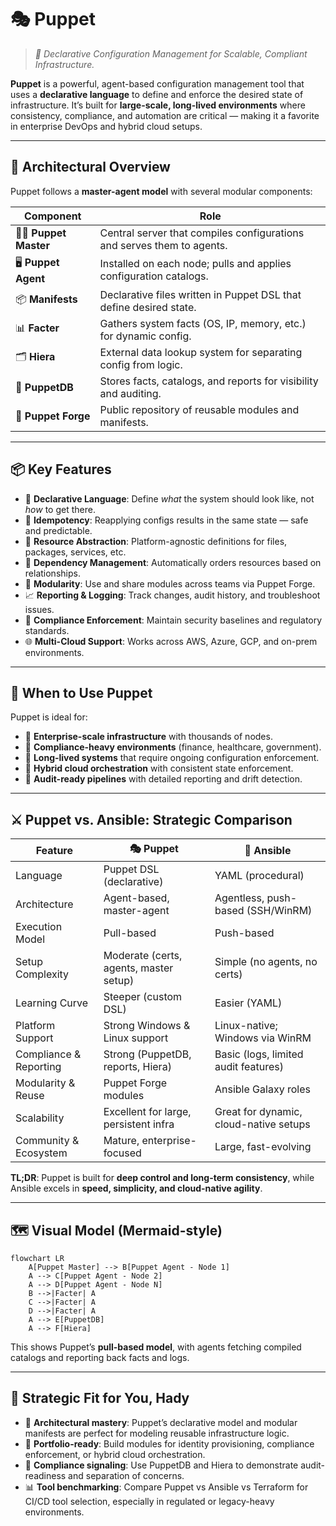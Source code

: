 # 🎭 Puppet

> _📖 Declarative Configuration Management for Scalable, Compliant Infrastructure._

**Puppet** is a powerful, agent-based configuration management tool that uses a **declarative language** to define and enforce the desired state of infrastructure. It’s built for **large-scale, long-lived environments** where consistency, compliance, and automation are critical — making it a favorite in enterprise DevOps and hybrid cloud setups.

---

## 🧠 Architectural Overview

Puppet follows a **master-agent model** with several modular components:

| Component               | Role                                                                   |
| ----------------------- | ---------------------------------------------------------------------- |
| 🧑‍💻 **Puppet Master** | Central server that compiles configurations and serves them to agents. |
| 🖥️ **Puppet Agent**     | Installed on each node; pulls and applies configuration catalogs.      |
| 📦 **Manifests**        | Declarative files written in Puppet DSL that define desired state.     |
| 📊 **Facter**           | Gathers system facts (OS, IP, memory, etc.) for dynamic config.        |
| 🗂️ **Hiera**            | External data lookup system for separating config from logic.          |
| 🧠 **PuppetDB**         | Stores facts, catalogs, and reports for visibility and auditing.       |
| 🧰 **Puppet Forge**     | Public repository of reusable modules and manifests.                   |

---

## 📦 Key Features

- 🧾 **Declarative Language**: Define _what_ the system should look like, not _how_ to get there.
- 🔁 **Idempotency**: Reapplying configs results in the same state — safe and predictable.
- 🧱 **Resource Abstraction**: Platform-agnostic definitions for files, packages, services, etc.
- 🔗 **Dependency Management**: Automatically orders resources based on relationships.
- 🧩 **Modularity**: Use and share modules across teams via Puppet Forge.
- 📈 **Reporting & Logging**: Track changes, audit history, and troubleshoot issues.
- 🔐 **Compliance Enforcement**: Maintain security baselines and regulatory standards.
- 🌐 **Multi-Cloud Support**: Works across AWS, Azure, GCP, and on-prem environments.

---

## 🚀 When to Use Puppet

Puppet is ideal for:

- 🏢 **Enterprise-scale infrastructure** with thousands of nodes.
- 🔐 **Compliance-heavy environments** (finance, healthcare, government).
- 🧠 **Long-lived systems** that require ongoing configuration enforcement.
- 🧰 **Hybrid cloud orchestration** with consistent state enforcement.
- 🧪 **Audit-ready pipelines** with detailed reporting and drift detection.

---

## ⚔️ Puppet vs. Ansible: Strategic Comparison

| Feature                | 🎭 **Puppet**                          | 📜 **Ansible**                         |
| ---------------------- | -------------------------------------- | -------------------------------------- |
| Language               | Puppet DSL (declarative)               | YAML (procedural)                      |
| Architecture           | Agent-based, master-agent              | Agentless, push-based (SSH/WinRM)      |
| Execution Model        | Pull-based                             | Push-based                             |
| Setup Complexity       | Moderate (certs, agents, master setup) | Simple (no agents, no certs)           |
| Learning Curve         | Steeper (custom DSL)                   | Easier (YAML)                          |
| Platform Support       | Strong Windows & Linux support         | Linux-native; Windows via WinRM        |
| Compliance & Reporting | Strong (PuppetDB, reports, Hiera)      | Basic (logs, limited audit features)   |
| Modularity & Reuse     | Puppet Forge modules                   | Ansible Galaxy roles                   |
| Scalability            | Excellent for large, persistent infra  | Great for dynamic, cloud-native setups |
| Community & Ecosystem  | Mature, enterprise-focused             | Large, fast-evolving                   |

**TL;DR**: Puppet is built for **deep control and long-term consistency**, while Ansible excels in **speed, simplicity, and cloud-native agility**.

---

## 🗺️ Visual Model (Mermaid-style)

```mermaid
flowchart LR
    A[Puppet Master] --> B[Puppet Agent - Node 1]
    A --> C[Puppet Agent - Node 2]
    A --> D[Puppet Agent - Node N]
    B -->|Facter| A
    C -->|Facter| A
    D -->|Facter| A
    A --> E[PuppetDB]
    A --> F[Hiera]
```

This shows Puppet’s **pull-based model**, with agents fetching compiled catalogs and reporting back facts and logs.

---

## 🧩 Strategic Fit for You, Hady

- 🧠 **Architectural mastery**: Puppet’s declarative model and modular manifests are perfect for modeling reusable infrastructure logic.
- 📁 **Portfolio-ready**: Build modules for identity provisioning, compliance enforcement, or hybrid cloud orchestration.
- 🧪 **Compliance signaling**: Use PuppetDB and Hiera to demonstrate audit-readiness and separation of concerns.
- 📊 **Tool benchmarking**: Compare Puppet vs Ansible vs Terraform for CI/CD tool selection, especially in regulated or legacy-heavy environments.
